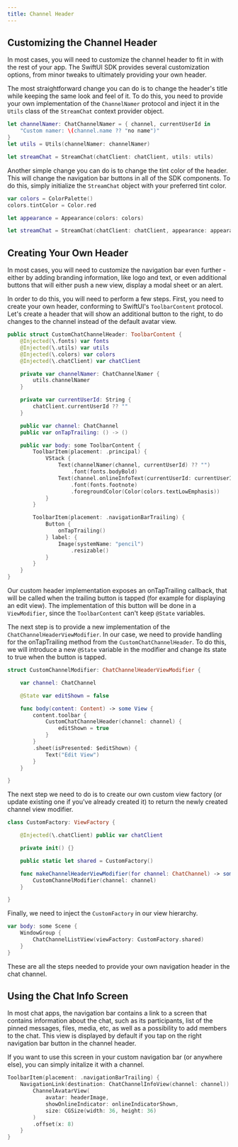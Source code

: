 ```yaml
---
title: Channel Header
---
```


## Customizing the Channel Header

In most cases, you will need to customize the channel header to fit in with the rest of your app. The SwiftUI SDK provides several customization options, from minor tweaks to ultimately providing your own header.

The most straightforward change you can do is to change the header's title while keeping the same look and feel of it. To do this, you need to provide your own implementation of the `ChannelNamer` protocol and inject it in the `Utils` class of the `StreamChat` context provider object.

```swift
let channelNamer: ChatChannelNamer = { channel, currentUserId in
    "Custom namer: \(channel.name ?? "no name")"
}
let utils = Utils(channelNamer: channelNamer)

let streamChat = StreamChat(chatClient: chatClient, utils: utils)
```

Another simple change you can do is to change the tint color of the header. This will change the navigation bar buttons in all of the SDK components. To do this, simply initialize the `StreamChat` object with your preferred tint color.

```swift
var colors = ColorPalette()
colors.tintColor = Color.red

let appearance = Appearance(colors: colors)

let streamChat = StreamChat(chatClient: chatClient, appearance: appearance)
```

## Creating Your Own Header

In most cases, you will need to customize the navigation bar even further - either by adding branding information, like logo and text, or even additional buttons that will either push a new view, display a modal sheet or an alert.

In order to do this, you will need to perform a few steps. First, you need to create your own header, conforming to SwiftUI's `ToolbarContent` protocol. Let's create a header that will show an additional button to the right, to do changes to the channel instead of the default avatar view.

```swift
public struct CustomChatChannelHeader: ToolbarContent {
    @Injected(\.fonts) var fonts
    @Injected(\.utils) var utils
    @Injected(\.colors) var colors
    @Injected(\.chatClient) var chatClient

    private var channelNamer: ChatChannelNamer {
        utils.channelNamer
    }

    private var currentUserId: String {
        chatClient.currentUserId ?? ""
    }

    public var channel: ChatChannel
    public var onTapTrailing: () -> ()

    public var body: some ToolbarContent {
        ToolbarItem(placement: .principal) {
            VStack {
                Text(channelNamer(channel, currentUserId) ?? "")
                    .font(fonts.bodyBold)
                Text(channel.onlineInfoText(currentUserId: currentUserId))
                    .font(fonts.footnote)
                    .foregroundColor(Color(colors.textLowEmphasis))
            }
        }

        ToolbarItem(placement: .navigationBarTrailing) {
            Button {
                onTapTrailing()
            } label: {
                Image(systemName: "pencil")
                    .resizable()
            }
        }
    }
}
```

Our custom header implementation exposes an onTapTrailing callback, that will be called when the trailing button is tapped (for example for displaying an edit view). The implementation of this button will be done in a `ViewModifier`, since the `ToolbarContent` can't keep `@State` variables.

The next step is to provide a new implementation of the `ChatChannelHeaderViewModifier`. In our case, we need to provide handling for the onTapTrailing method from the `CustomChatChannelHeader`. To do this, we will introduce a new `@State` variable in the modifier and change its state to true when the button is tapped.

```swift
struct CustomChannelModifier: ChatChannelHeaderViewModifier {

    var channel: ChatChannel

    @State var editShown = false

    func body(content: Content) -> some View {
        content.toolbar {
            CustomChatChannelHeader(channel: channel) {
                editShown = true
            }
        }
        .sheet(isPresented: $editShown) {
            Text("Edit View")
        }
    }

}
```

The next step we need to do is to create our own custom view factory (or update existing one if you've already created it) to return the newly created channel view modifier.

```swift
class CustomFactory: ViewFactory {

    @Injected(\.chatClient) public var chatClient

    private init() {}

    public static let shared = CustomFactory()

    func makeChannelHeaderViewModifier(for channel: ChatChannel) -> some ChatChannelHeaderViewModifier {
        CustomChannelModifier(channel: channel)
    }

}
```

Finally, we need to inject the `CustomFactory` in our view hierarchy.

```swift
var body: some Scene {
    WindowGroup {
        ChatChannelListView(viewFactory: CustomFactory.shared)
    }
}
```

These are all the steps needed to provide your own navigation header in the chat channel.

## Using the Chat Info Screen

In most chat apps, the navigation bar contains a link to a screen that contains information about the chat, such as its participants, list of the pinned messages, files, media, etc, as well as a possibility to add members to the chat. This view is displayed by default if you tap on the right navigation bar button in the channel header.

If you want to use this screen in your custom navigation bar (or anywhere else), you can simply initalize it with a channel.

```swift
ToolbarItem(placement: .navigationBarTrailing) {
    NavigationLink(destination: ChatChannelInfoView(channel: channel)) {
        ChannelAvatarView(
            avatar: headerImage,
            showOnlineIndicator: onlineIndicatorShown,
            size: CGSize(width: 36, height: 36)
        )
        .offset(x: 8)
    }
}
```
